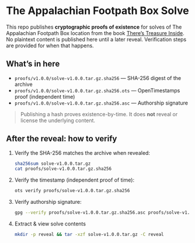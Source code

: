# The Appalachian Footpath Box Solve

This repo publishes **cryptographic proofs of existence** for solves of The Appalachian Footpath Box location from the book [There’s Treasure Inside](https://treasureinside.com/).  No plaintext content is published here until a later reveal. Verification steps are provided for when that happens.

## What’s in here
- `proofs/v1.0.0/solve-v1.0.0.tar.gz.sha256` — SHA-256 digest of the archive
- `proofs/v1.0.0/solve-v1.0.0.tar.gz.sha256.ots` — OpenTimestamps proof (independent time)
- `proofs/v1.0.0/solve-v1.0.0.tar.gz.sha256.asc` — Authorship signature

> Publishing a hash proves existence-by-time. It does **not** reveal or license the underlying content.

## After the reveal: how to verify

1) Verify the SHA-256 matches the archive when revealed:
   ```bash
   sha256sum solve-v1.0.0.tar.gz
   cat proofs/solve-v1.0.0.tar.gz.sha256

2) Verify the timestamp (independent proof of time):
   ```bash
   ots verify proofs/solve-v1.0.0.tar.gz.sha256

3) Verify authorship signature:
   ```bash
   gpg --verify proofs/solve-v1.0.0.tar.gz.sha256.asc proofs/solve-v1.0.0.tar.gz.sha256

4) Extract & view solve contents
   ```bash
   mkdir -p reveal && tar -xzf solve-v1.0.0.tar.gz -C reveal
